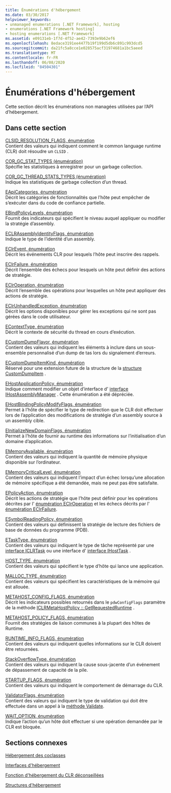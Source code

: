 ```yaml
---
title: Énumérations d'hébergement
ms.date: 03/30/2017
helpviewer_keywords:
- unmanaged enumerations [.NET Framework], hosting
- enumerations [.NET Framework hosting]
- hosting enumerations [.NET Framework]
ms.assetid: e09131eb-1f7d-4f52-ae42-7393e9b62ef6
ms.openlocfilehash: 8edace3191ee4477b19f199d5db6c891c993dcd5
ms.sourcegitcommit: da21fc5a8cce1e028575acf31974681a1bc5aeed
ms.translationtype: MT
ms.contentlocale: fr-FR
ms.lasthandoff: 06/08/2020
ms.locfileid: "84504301"
---
```

# <a name="hosting-enumerations"></a>Énumérations d'hébergement
Cette section décrit les énumérations non managées utilisées par l’API d’hébergement.  
  
## <a name="in-this-section"></a>Dans cette section  
 [CLSID_RESOLUTION_FLAGS, énumération](clsid-resolution-flags-enumeration.md)  
 Contient des valeurs qui indiquent comment le common language runtime (CLR) doit résoudre un `CLSID` .  
  
 [COR_GC_STAT_TYPES (énumération)](cor-gc-stat-types-enumeration.md)  
 Spécifie les statistiques à enregistrer pour un garbage collection.  
  
 [COR_GC_THREAD_STATS_TYPES (énumération)](cor-gc-thread-stats-types-enumeration.md)  
 Indique les statistiques de garbage collection d’un thread.  
  
 [EApiCategories, énumération](eapicategories-enumeration.md)  
 Décrit les catégories de fonctionnalités que l’hôte peut empêcher de s’exécuter dans du code de confiance partielle.  
  
 [EBindPolicyLevels, énumération](ebindpolicylevels-enumeration.md)  
 Fournit des indicateurs qui spécifient le niveau auquel appliquer ou modifier la stratégie d’assembly.  
  
 [ECLRAssemblyIdentityFlags, énumération](eclrassemblyidentityflags-enumeration.md)  
 Indique le type de l’identité d’un assembly.  
  
 [EClrEvent, énumération](eclrevent-enumeration.md)  
 Décrit les événements CLR pour lesquels l’hôte peut inscrire des rappels.  
  
 [EClrFailure, énumération](eclrfailure-enumeration.md)  
 Décrit l’ensemble des échecs pour lesquels un hôte peut définir des actions de stratégie.  
  
 [EClrOperation, énumération](eclroperation-enumeration.md)  
 Décrit l’ensemble des opérations pour lesquelles un hôte peut appliquer des actions de stratégie.  
  
 [EClrUnhandledException, énumération](eclrunhandledexception-enumeration.md)  
 Décrit les options disponibles pour gérer les exceptions qui ne sont pas gérées dans le code utilisateur.  
  
 [EContextType, énumération](econtexttype-enumeration.md)  
 Décrit le contexte de sécurité du thread en cours d’exécution.  
  
 [ECustomDumpFlavor, énumération](ecustomdumpflavor-enumeration.md)  
 Contient des valeurs qui indiquent les éléments à inclure dans un sous-ensemble personnalisé d’un dump de tas lors du signalement d’erreurs.  
  
 [ECustomDumpItemKind, énumération](ecustomdumpitemkind-enumeration.md)  
 Réservé pour une extension future de la structure de la [structure CustomDumpItem](customdumpitem-structure.md) .  
  
 [EHostApplicationPolicy, énumération](ehostapplicationpolicy-enumeration.md)  
 Indique comment modifier un objet d’interface d' [interface IHostAssemblyManager](ihostassemblymanager-interface.md) . Cette énumération a été dépréciée.  
  
 [EHostBindingPolicyModifyFlags, énumération](ehostbindingpolicymodifyflags-enumeration.md)  
 Permet à l’hôte de spécifier le type de redirection que le CLR doit effectuer lors de l’application des modifications de stratégie d’un assembly source à un assembly cible.  
  
 [EInitializeNewDomainFlags, énumération](einitializenewdomainflags-enumeration.md)  
 Permet à l’hôte de fournir au runtime des informations sur l’initialisation d’un domaine d’application.  
  
 [EMemoryAvailable, énumération](ememoryavailable-enumeration.md)  
 Contient des valeurs qui indiquent la quantité de mémoire physique disponible sur l’ordinateur.  
  
 [EMemoryCriticalLevel, énumération](ememorycriticallevel-enumeration.md)  
 Contient des valeurs qui indiquent l’impact d’un échec lorsqu’une allocation de mémoire spécifique a été demandée, mais ne peut pas être satisfaite.  
  
 [EPolicyAction, énumération](epolicyaction-enumeration.md)  
 Décrit les actions de stratégie que l’hôte peut définir pour les opérations décrites par l' [énumération EClrOperation](eclroperation-enumeration.md) et les échecs décrits par l' [énumération EClrFailure](eclrfailure-enumeration.md).  
  
 [ESymbolReadingPolicy, énumération](esymbolreadingpolicy-enumeration.md)  
 Contient des valeurs qui définissent la stratégie de lecture des fichiers de base de données du programme (PDB).  
  
 [ETaskType, énumération](etasktype-enumeration.md)  
 Contient des valeurs qui indiquent le type de tâche représenté par une [interface ICLRTask](iclrtask-interface.md) ou une interface d' [interface IHostTask](ihosttask-interface.md) .  
  
 [HOST_TYPE, énumération](host-type-enumeration.md)  
 Contient des valeurs qui spécifient le type d’hôte qui lance une application.  
  
 [MALLOC_TYPE, énumération](malloc-type-enumeration.md)  
 Contient des valeurs qui spécifient les caractéristiques de la mémoire qui est allouée.  
  
 [METAHOST_CONFIG_FLAGS, énumération](metahost-config-flags-enumeration.md)  
 Décrit les indicateurs possibles retournés dans le `pdwConfigFlags` paramètre de la méthode [ICLRMetaHostPolicy :: GetRequestedRuntime](iclrmetahostpolicy-getrequestedruntime-method.md) .  
  
 [METAHOST_POLICY_FLAGS, énumération](metahost-policy-flags-enumeration.md)  
 Fournit des stratégies de liaison communes à la plupart des hôtes de Runtime.  
  
 [RUNTIME_INFO_FLAGS, énumération](runtime-info-flags-enumeration.md)  
 Contient des valeurs qui indiquent quelles informations sur le CLR doivent être retournées.  
  
 [StackOverflowType, énumération](stackoverflowtype-enumeration.md)  
 Contient des valeurs qui indiquent la cause sous-jacente d’un événement de dépassement de capacité de la pile.  
  
 [STARTUP_FLAGS, énumération](startup-flags-enumeration.md)  
 Contient des valeurs qui indiquent le comportement de démarrage du CLR.  
  
 [ValidatorFlags, énumération](validatorflags-enumeration.md)  
 Contient des valeurs qui indiquent le type de validation qui doit être effectuée dans un appel à la [méthode Validate](iclrvalidator-validate-method.md).  
  
 [WAIT_OPTION, énumération](wait-option-enumeration.md)  
 Indique l’action qu’un hôte doit effectuer si une opération demandée par le CLR est bloquée.  
  
## <a name="related-sections"></a>Sections connexes  
 [Hébergement des coclasses](hosting-coclasses.md)  
  
 [Interfaces d'hébergement](hosting-interfaces.md)  
  
 [Fonction d'hébergement du CLR déconseillées](deprecated-clr-hosting-functions.md)  
  
 [Structures d'hébergement](hosting-structures.md)
